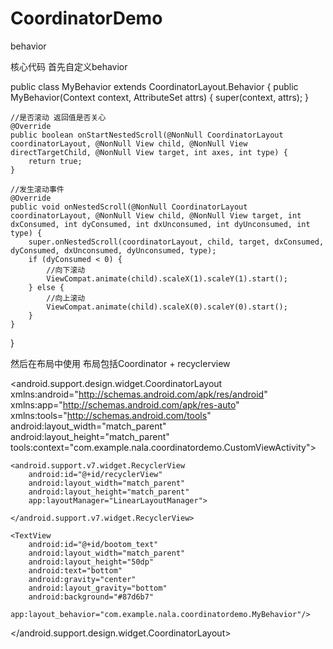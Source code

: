 # CoordinatorDemo
behavior

核心代码
首先自定义behavior


public class MyBehavior extends CoordinatorLayout.Behavior {
    public MyBehavior(Context context, AttributeSet attrs) {
        super(context, attrs);
    }

    //是否滚动 返回值是否关心
    @Override
    public boolean onStartNestedScroll(@NonNull CoordinatorLayout coordinatorLayout, @NonNull View child, @NonNull View directTargetChild, @NonNull View target, int axes, int type) {
        return true;
    }

    //发生滚动事件
    @Override
    public void onNestedScroll(@NonNull CoordinatorLayout coordinatorLayout, @NonNull View child, @NonNull View target, int dxConsumed, int dyConsumed, int dxUnconsumed, int dyUnconsumed, int type) {
        super.onNestedScroll(coordinatorLayout, child, target, dxConsumed, dyConsumed, dxUnconsumed, dyUnconsumed, type);
        if (dyConsumed < 0) {
            //向下滚动
            ViewCompat.animate(child).scaleX(1).scaleY(1).start();
        } else {
            //向上滚动
            ViewCompat.animate(child).scaleX(0).scaleY(0).start();
        }
    }
}


然后在布局中使用
布局包括Coordinator + recyclerview


<android.support.design.widget.CoordinatorLayout xmlns:android="http://schemas.android.com/apk/res/android"
    xmlns:app="http://schemas.android.com/apk/res-auto"
    xmlns:tools="http://schemas.android.com/tools"
    android:layout_width="match_parent"
    android:layout_height="match_parent"
    tools:context="com.example.nala.coordinatordemo.CustomViewActivity">
    
    
    <android.support.v7.widget.RecyclerView
        android:id="@+id/recyclerView"
        android:layout_width="match_parent"
        android:layout_height="match_parent"
        app:layoutManager="LinearLayoutManager">

    </android.support.v7.widget.RecyclerView>

    <TextView
        android:id="@+id/bootom_text"
        android:layout_width="match_parent"
        android:layout_height="50dp"
        android:text="bottom"
        android:gravity="center"
        android:layout_gravity="bottom"
        android:background="#87d6b7"
        app:layout_behavior="com.example.nala.coordinatordemo.MyBehavior"/>

</android.support.design.widget.CoordinatorLayout>
